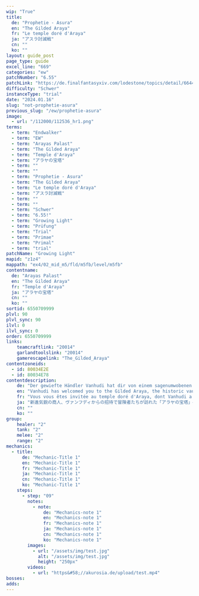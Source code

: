 ```yaml
---
wip: "True"
title:
  de: "Prophetie - Asura"
  en: "The Gilded Araya"
  fr: "Le temple doré d'Araya"
  ja: "アスラ討滅戦"
  cn: ""
  ko: ""
layout: guide_post
page_type: guide
excel_line: "669"
categories: "ew"
patchNumber: "6.55"
patchLink: "https://de.finalfantasyxiv.com/lodestone/topics/detail/6644330276c7ee1e53cea7f20f06eee0ae60e02d"
difficulty: "Schwer"
instanceType: "trial"
date: "2024.01.16"
slug: "not-prophetie-asura"
previous_slug: "/ew/prophetie-asura"
image:
  - url: "/112000/112536_hr1.png"
terms:
  - term: "Endwalker"
  - term: "EW"
  - term: "Arayas Palast"
  - term: "The Gilded Araya"
  - term: "Temple d'Araya"
  - term: "アラヤの宝塔"
  - term: ""
  - term: ""
  - term: "Prophetie - Asura"
  - term: "The Gilded Araya"
  - term: "Le temple doré d'Araya"
  - term: "アスラ討滅戦"
  - term: ""
  - term: ""
  - term: "Schwer"
  - term: "6.55!"
  - term: "Growing Light"
  - term: "Prüfung"
  - term: "Trial"
  - term: "Primae"
  - term: "Primal"
  - term: "trial"
patchName: "Growing Light"
mapid: "z1z4"
mappath: "ex4/02_mid_m5/fld/m5fb/level/m5fb"
contentname:
  de: "Arayas Palast"
  en: "The Gilded Araya"
  fr: "Temple d'Araya"
  ja: "アラヤの宝塔"
  cn: ""
  ko: ""
sortid: 6550709999
plvl: 90
plvl_sync: 90
ilvl: 0
ilvl_sync: 0
order: 6550709999
links:
    teamcraftlink: "20014"
    garlandtoolslink: "20014"
    gamerescapelink: "The_Gilded_Araya"
contentzoneids:
  - id: 80034E2E
  - id: 80034E78
contentdescription:
    de: "Der gewiefte Händler Vanhudi hat dir von einem sagenumwobenen Turm erzählt - Arayas Palast, in dem derart große Reichtümer schlummern, dass eine Abenteurerin kaum von ihnen zu träumen wagt. Allerdings sieht das Gebäude den Türmen der Endzeit verdächtig ähnlich, und das verheißt selbstverständlich wenig Gutes. Im Inneren wurde die Manusya Asura durch die erzwungenen Gebete ihrer Anbeter zum Leben erweckt und stellt sich dir nun mit all ihrer Macht entgegen!"
    en: "Vanhudi has welcomed you to the Gilded Araya, the historic vault within which he houses his many and wondrous treasures. But it is not wonder that fills your heart when you spy the ominous devices lining the side of the structure─devices you remember seeing inside the Tower of Babil.<br/><br/><br/><br/>Your sense of dread is justified when the summoning begins. Drawing upon the devotion of the imprisoned faithful, the corrupted incarnation of a Manusya is brought into being. She is Asura, a deity of battle and conflict, and whether you wish it or not, your mettle will be tested!"
    fr: "Vous vous êtes invitée au temple doré d'Araya, dont Vanhudi a fait sa demeure. Derrière l'impressionnante quantité de richesses amassées par le commerçant parvenu se cache un sinistre dispositif rappelant celui de la tour de Babil. Votre mauvais pressentiment se confirme alors que des clones captifs sont utilisés afin d'invoquer de force Asura, la Manusya incarnant la guerre. La divinité belliqueuse est assoiffée de sang, et vous seule pouvez la tenir en respect!"
    ja: "新進気鋭の商人、ヴァンフディからの招待で冒険者たちが訪れた「アラヤの宝塔」――そこには彼が集めた宝の数々が納められているという。しかし、その塔の側面には、かつて「バブイルの塔」で見た禍々しき装置が並んでいた。<br/><br/>悪い予感は得てして的中するもの。異形の装置に囚われた者たちの信心から、歪められたマヌシャの神「アスラ」が蛮神として召喚されてしまう。闘争に生きる荒々しき神の前で、冒険者たちの力が今、試される！"
    cn: ""
    ko: ""
group:
    healer: "2"
    tank: "2"
    melee: "2"
    range: "2"
mechanics:
  - title:
      de: "Mechanic-Title 1"
      en: "Mechanic-Title 1"
      fr: "Mechanic-Title 1"
      ja: "Mechanic-Title 1"
      cn: "Mechanic-Title 1"
      ko: "Mechanic-Title 1"
    steps:
      - step: "09"
        notes:
          - note:
              de: "Mechanics-note 1"
              en: "Mechanics-note 1"
              fr: "Mechanics-note 1"
              ja: "Mechanics-note 1"
              cn: "Mechanics-note 1"
              ko: "Mechanics-note 1"
        images:
          - url: "/assets/img/test.jpg"
            alt: "/assets/img/test.jpg"
            height: "250px"
        videos:
          - url: "https&#58;//akurosia.de/upload/test.mp4"
bosses:
adds:
---
```

